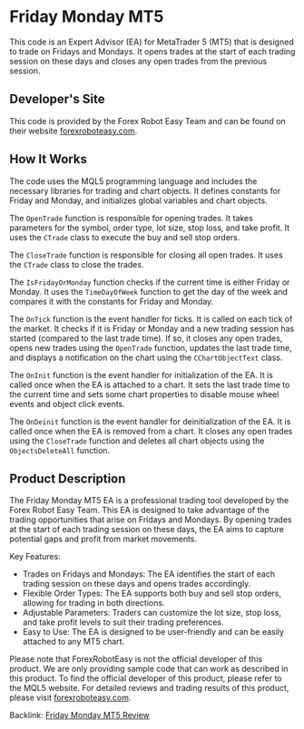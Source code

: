 # Friday Monday MT5

This code is an Expert Advisor (EA) for MetaTrader 5 (MT5) that is designed to trade on Fridays and Mondays. It opens trades at the start of each trading session on these days and closes any open trades from the previous session.

## Developer's Site

This code is provided by the Forex Robot Easy Team and can be found on their website [forexroboteasy.com](https://forexroboteasy.com).

## How It Works

The code uses the MQL5 programming language and includes the necessary libraries for trading and chart objects. It defines constants for Friday and Monday, and initializes global variables and chart objects.

The `OpenTrade` function is responsible for opening trades. It takes parameters for the symbol, order type, lot size, stop loss, and take profit. It uses the `CTrade` class to execute the buy and sell stop orders.

The `CloseTrade` function is responsible for closing all open trades. It uses the `CTrade` class to close the trades.

The `IsFridayOrMonday` function checks if the current time is either Friday or Monday. It uses the `TimeDayOfWeek` function to get the day of the week and compares it with the constants for Friday and Monday.

The `OnTick` function is the event handler for ticks. It is called on each tick of the market. It checks if it is Friday or Monday and a new trading session has started (compared to the last trade time). If so, it closes any open trades, opens new trades using the `OpenTrade` function, updates the last trade time, and displays a notification on the chart using the `CChartObjectText` class.

The `OnInit` function is the event handler for initialization of the EA. It is called once when the EA is attached to a chart. It sets the last trade time to the current time and sets some chart properties to disable mouse wheel events and object click events.

The `OnDeinit` function is the event handler for deinitialization of the EA. It is called once when the EA is removed from a chart. It closes any open trades using the `CloseTrade` function and deletes all chart objects using the `ObjectsDeleteAll` function.

## Product Description

The Friday Monday MT5 EA is a professional trading tool developed by the Forex Robot Easy Team. This EA is designed to take advantage of the trading opportunities that arise on Fridays and Mondays. By opening trades at the start of each trading session on these days, the EA aims to capture potential gaps and profit from market movements.

Key Features:
- Trades on Fridays and Mondays: The EA identifies the start of each trading session on these days and opens trades accordingly.
- Flexible Order Types: The EA supports both buy and sell stop orders, allowing for trading in both directions.
- Adjustable Parameters: Traders can customize the lot size, stop loss, and take profit levels to suit their trading preferences.
- Easy to Use: The EA is designed to be user-friendly and can be easily attached to any MT5 chart.

Please note that ForexRobotEasy is not the official developer of this product. We are only providing sample code that can work as described in this product. To find the official developer of this product, please refer to the MQL5 website. For detailed reviews and trading results of this product, please visit [forexroboteasy.com](https://forexroboteasy.com/forex-robot-review/friday-monday-mt5-review-a-professional-forex-traders-perspective-on-this-gap-trading-ea/).

Backlink: [Friday Monday MT5 Review](https://forexroboteasy.com/forex-robot-review/friday-monday-mt5-review-a-professional-forex-traders-perspective-on-this-gap-trading-ea/)
